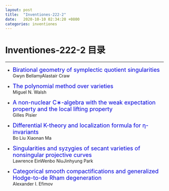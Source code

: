 ```yaml
---
layout: post
title:  "Inventiones-222-2"
date:   2020-10-10 02:34:20 +0800
categories: inventiones
---
```


# Inventiones-222-2 目录
------


- <font color="#0000dd" size="4">Birational geometry of symplectic quotient singularities</font>    
	Gwyn BellamyAlastair Craw

- <font color="#0000dd" size="4">The polynomial method over varieties</font>    
	Miguel N. Walsh


- <font color="#0000dd" size="4">A non-nuclear C∗-algebra with the weak expectation property and the local lifting property</font>    
	Gilles Pisier


- <font color="#0000dd" size="4">Differential K-theory and localization formula for η-invariants</font>    
	Bo Liu Xiaonan Ma

- <font color="#0000dd" size="4">Singularities and syzygies of secant varieties of nonsingular projective curves</font>    
	Lawrence EinWenbo NiuJinhyung Park


- <font color="#0000dd" size="4">Categorical smooth compactifications and generalized Hodge-to-de Rham degeneration</font>    
	Alexander I. Efimov



